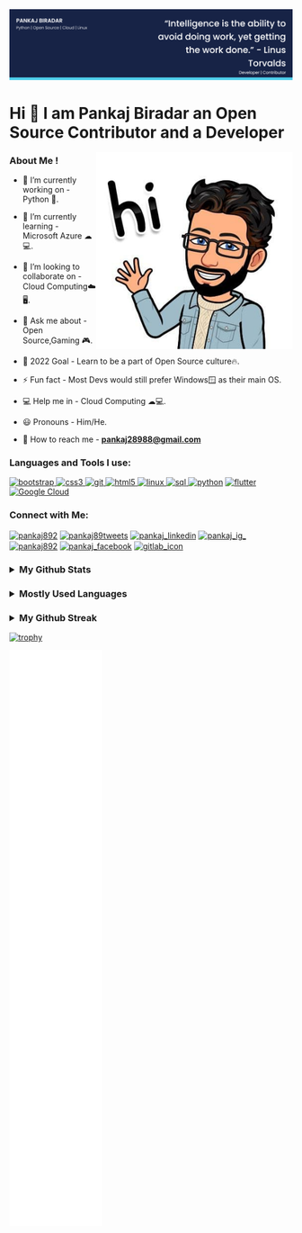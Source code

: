 <img src="./Pankaj%20Biradar's-cover.png" alt="Pankaj's Cover Image">


# Hi 👋 I am Pankaj Biradar an Open Source Contributor and a Developer
<img align="right"  width="350" src="./pic2.jpg">

<h3 align="left">
 About Me ! </h3>

- 🔭 I’m currently working on - Python 🐍.

- 🌱 I’m currently learning - Microsoft Azure ☁💻.

- 👯 I’m looking to collaborate on - Cloud Computing☁️🖥️.

- 💬 Ask me about - Open Source,Gaming 🎮.

- 🥅 2022 Goal - Learn to be a part of Open Source culture🔥.

- ⚡ Fun fact - Most Devs would still prefer Windows🪟 as their main OS.

- 💻 Help me in - Cloud Computing ☁💻.

- 😃 Pronouns - Him/He.

- 📧 How to reach me - **pankaj28988@gmail.com**



<h3 align="left"> Languages and Tools I use:</h3>
<p align="left">
  <a href="https://getbootstrap.com" target="_blank"> <img src="https://img.icons8.com/color/48/000000/bootstrap.png"
  alt="bootstrap" width="40" height="40"/> </a>
  <a href="https://www.w3schools.com/css/" target="_blank"> 
  <img src="https://img.icons8.com/color/48/000000/css3.png" alt="css3" width="40" height="40"/> </a>
  <a href="https://git-scm.com/" target="_blank"> 
 <img src="https://img.icons8.com/color/48/000000/git.png" alt="git" width="40" height="40"/> </a>
  <a href="https://www.w3.org/html/" target="_blank">  <img src="https://img.icons8.com/color/50/000000/html-5.png" alt="html5" width="40" height="40"/> </a>
  <a href="https://www.linux.org/" target="_blank"> <img src="https://img.icons8.com/color/48/000000/linux.png" alt="linux" width="40" height="40"/> </a>
  <a href="https://www.mysql.com/" target="_blank">
  <img src="https://img.icons8.com/color/64/000000/sql.png" alt="sql" width="40" height="40"/> </a>
  <a href="https://www.python.org" target="_blank">
  <img src="https://img.icons8.com/color/48/000000/python.png" alt="python"
  width="40" height="40"/></a>
 <a href="https://flutter.dev/" target="_blank"> 
 <img src="https://img.icons8.com/color/48/000000/flutter.png" alt = "flutter" width="40" height="40"/></a>
 <a href="https://cloud.google.com/" target="_blank">
 <img src="https://img.icons8.com/color/48/000000/google-cloud.png" alt="Google Cloud" width="40" height="40"/></a>
</p>

<h3 align="left"> Connect with Me: </h3>
<p align="left">
<a href="https://dev.to/pankaj892" target="blank"> 
<img align="center" src="https://img.icons8.com/windows/32/26e07f/dev.png" alt="pankaj892" height="40" width="40" /></a>
<a href="https://twitter.com/pankaj89tweets" target="_blank"> 
<img align="center" src="https://img.icons8.com/fluent/48/26e07f/twitter.png" alt="pankaj89tweets" height="40" width="40" /></a> 
<a href="https://in.linkedin.com/in/pankaj-biradar" target="_blank"> <img align="center" src="https://img.icons8.com/fluent/48/000000/linkedin.png" alt="pankaj_linkedin" height="40" width="40" /></a> 
<a href="https://www.instagram.com/_pankaj89_/" target="_blank" ><img align="center" src="https://img.icons8.com/fluent/48/000000/instagram-new.png"
alt="pankaj_ig_" height="40" width="40" /></a> 
<a href="https://dribbble.com/pankaj892" target="_blank" > 
<img align="center" src="https://img.icons8.com/dusk/64/000000/dribbble.png" alt="pankaj892" height="40" width="40" /></a>
<a href="https://facebook.com/eduardo.saverin.892/" target="_blank" >
<img align="center" src="https://img.icons8.com/dusk/64/000000/facebook-new--v2.png" alt="pankaj_facebook" height="40" width="40" /></a>
 <a href="https://gitlab.com/pankaj892" target="_blank" >
 <img align="center" src="https://img.icons8.com/color/48/000000/gitlab.png" alt="gitlab_icon" height="40" width="40"/></a>
</p>

<h3>
<details>
<summary><strong>My Github Stats</strong></summary>
<img src = "https://github-readme-stats.vercel.app/api?username=pankaj892&count_private=true&include_all_commits=true&theme=buefy&show_icons=true" alt="Pankaj's Github Stats"
width="400" />
</details>
</h3>


<h3>
<details>
<summary><strong>Mostly Used Languages </strong></summary>
<img src="https://github-readme-stats.vercel.app/api/top-langs/?username=pankaj892&layout=compact" alt="Pankaj's mostly used Languages"/>
</details>
</h3>

<h3>
<details>
<summary><strong>My Github Streak</strong></summary>
<img src="https://github-readme-streak-stats.herokuapp.com/?user=pankaj892&show_icons=true&locale=en&layout=compact" alt="Pankaj's github streak" width="450" />
</details>
</h3>


[![trophy](https://github-profile-trophy.vercel.app/?username=pankaj892)](https://github.com/pankaj892/github-profile-trophy)

![Metrics](./github-metrics.svg)
